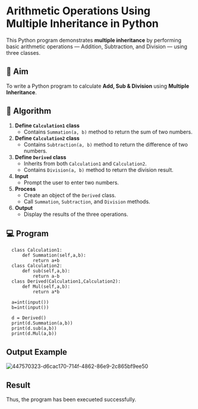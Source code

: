 # Arithmetic Operations Using Multiple Inheritance in Python

This Python program demonstrates **multiple inheritance** by performing basic arithmetic operations — Addition, Subtraction, and Division — using three classes.

## 🎯 Aim

To write a Python program to calculate **Add, Sub & Division** using **Multiple Inheritance**.

## 🧠 Algorithm

1. **Define `Calculation1` class**
   - Contains `Summation(a, b)` method to return the sum of two numbers.
2. **Define `Calculation2` class**
   - Contains `Subtraction(a, b)` method to return the difference of two numbers.
3. **Define `Derived` class**
   - Inherits from both `Calculation1` and `Calculation2`.
   - Contains `Division(a, b)` method to return the division result.
4. **Input**
   - Prompt the user to enter two numbers.
5. **Process**
   - Create an object of the `Derived` class.
   - Call `Summation`, `Subtraction`, and `Division` methods.
6. **Output**
   - Display the results of the three operations.

## 💻 Program 
```
  class Calculation1:  
      def Summation(self,a,b):  
          return a+b  
  class Calculation2:  
      def sub(self,a,b):  
          return a-b  
  class Derived(Calculation1,Calculation2):  
      def Mul(self,a,b): 
          return a*b
          
  a=int(input())
  b=int(input())
  
  d = Derived()  
  print(d.Summation(a,b))  
  print(d.sub(a,b))  
  print(d.Mul(a,b))

```
## Output Example
![447570323-d6cac170-714f-4862-86e9-2c865bf9ee50](https://github.com/user-attachments/assets/85d33a7f-3909-4e31-8407-d9b66dd5beea)

## Result
Thus, the program has been execueted successfully.

